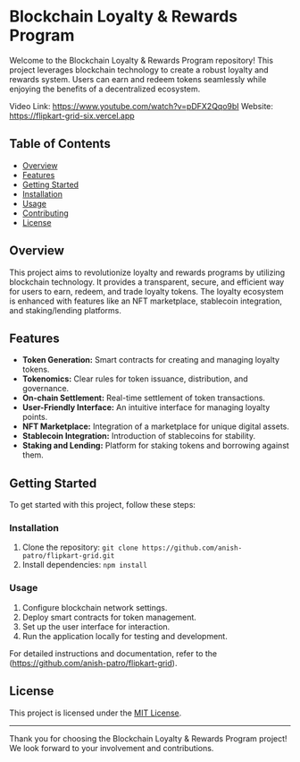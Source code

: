 # Blockchain Loyalty & Rewards Program

Welcome to the Blockchain Loyalty & Rewards Program repository! This project leverages blockchain technology to create a robust loyalty and rewards system. Users can earn and redeem tokens seamlessly while enjoying the benefits of a decentralized ecosystem.

Video Link: https://www.youtube.com/watch?v=pDFX2Qqo9bI
Website: https://flipkart-grid-six.vercel.app
## Table of Contents

- [Overview](#overview)
- [Features](#features)
- [Getting Started](#getting-started)
- [Installation](#installation)
- [Usage](#usage)
- [Contributing](#contributing)
- [License](#license)

## Overview

This project aims to revolutionize loyalty and rewards programs by utilizing blockchain technology. It provides a transparent, secure, and efficient way for users to earn, redeem, and trade loyalty tokens. The loyalty ecosystem is enhanced with features like an NFT marketplace, stablecoin integration, and staking/lending platforms.

## Features

- **Token Generation:** Smart contracts for creating and managing loyalty tokens.
- **Tokenomics:** Clear rules for token issuance, distribution, and governance.
- **On-chain Settlement:** Real-time settlement of token transactions.
- **User-Friendly Interface:** An intuitive interface for managing loyalty points.
- **NFT Marketplace:** Integration of a marketplace for unique digital assets.
- **Stablecoin Integration:** Introduction of stablecoins for stability.
- **Staking and Lending:** Platform for staking tokens and borrowing against them.

## Getting Started

To get started with this project, follow these steps:

### Installation

1. Clone the repository: `git clone https://github.com/anish-patro/flipkart-grid.git`
2. Install dependencies: `npm install`

### Usage

1. Configure blockchain network settings.
2. Deploy smart contracts for token management.
3. Set up the user interface for interaction.
4. Run the application locally for testing and development.

For detailed instructions and documentation, refer to the (https://github.com/anish-patro/flipkart-grid).

## License

This project is licensed under the [MIT License](LICENSE).

---

Thank you for choosing the Blockchain Loyalty & Rewards Program project! We look forward to your involvement and contributions.
